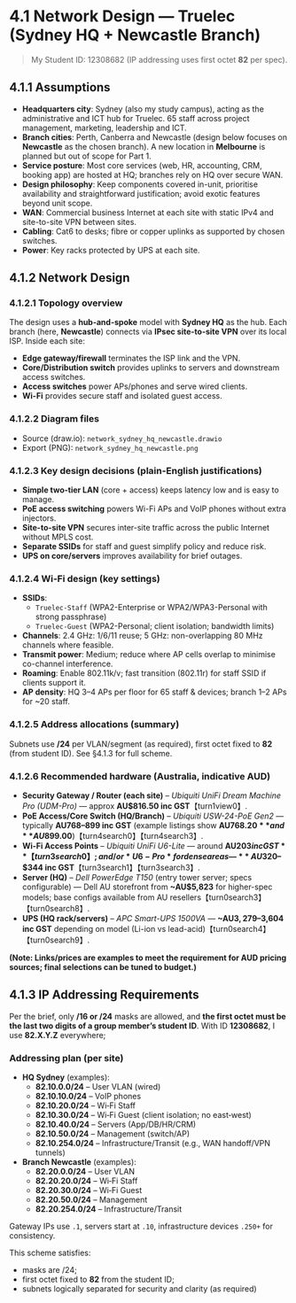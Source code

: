 # 4.1 Network Design — Truelec (Sydney HQ + Newcastle Branch)

> My Student ID: 12308682 (IP addressing uses first octet **82** per spec).


## 4.1.1 Assumptions
- **Headquarters city**: Sydney (also my study campus), acting as the administrative and ICT hub for Truelec. 65 staff across project management, marketing, leadership and ICT.
- **Branch cities**: Perth, Canberra and Newcastle (design below focuses on **Newcastle** as the chosen branch). A new location in **Melbourne** is planned but out of scope for Part 1.
- **Service posture**: Most core services (web, HR, accounting, CRM, booking app) are hosted at HQ; branches rely on HQ over secure WAN.
- **Design philosophy**: Keep components covered in-unit, prioritise availability and straightforward justification; avoid exotic features beyond unit scope.
- **WAN**: Commercial business Internet at each site with static IPv4 and site-to-site VPN between sites.
- **Cabling**: Cat6 to desks; fibre or copper uplinks as supported by chosen switches.
- **Power**: Key racks protected by UPS at each site.


## 4.1.2 Network Design

### 4.1.2.1 Topology overview
The design uses a **hub-and-spoke** model with **Sydney HQ** as the hub. Each branch (here, **Newcastle**) connects via **IPsec site-to-site VPN** over its local ISP. Inside each site:

- **Edge gateway/firewall** terminates the ISP link and the VPN.
- **Core/Distribution switch** provides uplinks to servers and downstream access switches.
- **Access switches** power APs/phones and serve wired clients.
- **Wi-Fi** provides secure staff and isolated guest access.

### 4.1.2.2 Diagram files
- Source (draw.io): `network_sydney_hq_newcastle.drawio`
- Export (PNG): `network_sydney_hq_newcastle.png`

### 4.1.2.3 Key design decisions (plain-English justifications)
- **Simple two-tier LAN** (core + access) keeps latency low and is easy to manage.
- **PoE access switching** powers Wi-Fi APs and VoIP phones without extra injectors.
- **Site-to-site VPN** secures inter-site traffic across the public Internet without MPLS cost.
- **Separate SSIDs** for staff and guest simplify policy and reduce risk.
- **UPS on core/servers** improves availability for brief outages.

### 4.1.2.4 Wi‑Fi design (key settings)
- **SSIDs**:  
  - `Truelec-Staff` (WPA2-Enterprise or WPA2/WPA3-Personal with strong passphrase)  
  - `Truelec-Guest` (WPA2-Personal; client isolation; bandwidth limits)
- **Channels**: 2.4 GHz: 1/6/11 reuse; 5 GHz: non-overlapping 80 MHz channels where feasible.
- **Transmit power**: Medium; reduce where AP cells overlap to minimise co-channel interference.
- **Roaming**: Enable 802.11k/v; fast transition (802.11r) for staff SSID if clients support it.
- **AP density**: HQ 3–4 APs per floor for 65 staff & devices; branch 1–2 APs for ~20 staff.

### 4.1.2.5 Address allocations (summary)
Subnets use **/24** per VLAN/segment (as required), first octet fixed to **82** (from student ID). See §4.1.3 for full scheme.

### 4.1.2.6 Recommended hardware (Australia, indicative AUD)
- **Security Gateway / Router (each site)** – *Ubiquiti UniFi Dream Machine Pro (UDM-Pro)* — approx **AU$816.50 inc GST**【turn1view0】.  
- **PoE Access/Core Switch (HQ/Branch)** – *Ubiquiti USW-24-PoE Gen2* — typically **AU$768–$899 inc GST** (example listings show **AU$768.20** and **AU$899.00**)【turn4search0】【turn4search3】.
- **Wi‑Fi Access Points** – *Ubiquiti UniFi U6-Lite* — around **AU$203 inc GST**【turn3search0】; and/or *U6-Pro* for dense areas — **~AU$320–$344 inc GST**【turn3search1】【turn3search3】.
- **Server (HQ)** – *Dell PowerEdge T150* (entry tower server; specs configurable) — Dell AU storefront from **~AU$5,823** for higher-spec models; base configs available from AU resellers【turn0search3】【turn0search8】.
- **UPS (HQ rack/servers)** – *APC Smart-UPS 1500VA* — **~AU$3,279–$3,604 inc GST** depending on model (Li-ion vs lead-acid)【turn0search4】【turn0search9】.

**(Note: Links/prices are examples to meet the requirement for AUD pricing sources; final selections can be tuned to budget.)**


## 4.1.3 IP Addressing Requirements

Per the brief, only **/16 or /24** masks are allowed, and **the first octet must be the last two digits of a group member’s student ID**. With ID **12308682**, I use **82.X.Y.Z** everywhere;

### Addressing plan (per site)
- **HQ Sydney** (examples):  
  - **82.10.0.0/24** – User VLAN (wired)  
  - **82.10.10.0/24** – VoIP phones  
  - **82.10.20.0/24** – Wi‑Fi Staff  
  - **82.10.30.0/24** – Wi‑Fi Guest (client isolation; no east‑west)  
  - **82.10.40.0/24** – Servers (App/DB/HR/CRM)  
  - **82.10.50.0/24** – Management (switch/AP)  
  - **82.10.254.0/24** – Infrastructure/Transit (e.g., WAN handoff/VPN tunnels)
- **Branch Newcastle** (examples):  
  - **82.20.0.0/24** – User VLAN  
  - **82.20.20.0/24** – Wi‑Fi Staff  
  - **82.20.30.0/24** – Wi‑Fi Guest  
  - **82.20.50.0/24** – Management  
  - **82.20.254.0/24** – Infrastructure/Transit

Gateway IPs use `.1`, servers start at `.10`, infrastructure devices `.250+` for consistency.

This scheme satisfies:  
- masks are /24;  
- first octet fixed to **82** from the student ID;  
- subnets logically separated for security and clarity (as required)

